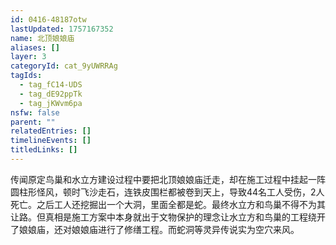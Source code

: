 ```yaml
---
id: 0416-48187otw
lastUpdated: 1757167352
name: 北顶娘娘庙
aliases: []
layer: 3
categoryId: cat_9yUWRRAg
tagIds:
  - tag_fC14-UDS
  - tag_dE92ppTk
  - tag_jKWvm6pa
nsfw: false
parent: ""
relatedEntries: []
timelineEvents: []
titledLinks: []
---
```


传闻原定鸟巢和水立方建设过程中要把北顶娘娘庙迁走，却在施工过程中挂起一阵圆柱形怪风，顿时飞沙走石，连铁皮围栏都被卷到天上，导致44名工人受伤，2人死亡。之后工人还挖掘出一个大洞，里面全都是蛇。最终水立方和鸟巢不得不为其让路。但真相是施工方案中本身就出于文物保护的理念让水立方和鸟巢的工程绕开了娘娘庙，还对娘娘庙进行了修缮工程。而蛇洞等灵异传说实为空穴来风。